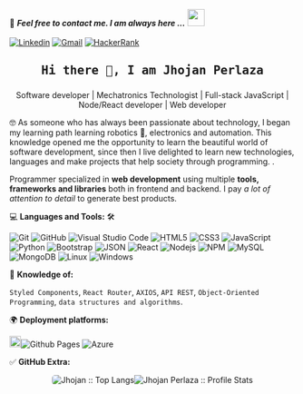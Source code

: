 <!--

## Complete list of github markdown emoji markup
https://gist.github.com/rxaviers/7360908

## technologies Icons
https://simpleicons.org/

-->

💬 **_Feel free to contact me. I am always here ..._** <img src="https://media.giphy.com/media/WUlplcMpOCEmTGBtBW/giphy.gif" width="30">
<br>
<br>
[![Linkedin](https://img.shields.io/badge/LinkedIn-Jhojan%20Perlaza-blue?logo=Linkedin&logoColor=blue&labelColor=black)](https://www.linkedin.com/in/jhojan-p-a45b1813a/)
[![Gmail](https://img.shields.io/badge/Gmail-jhojanperlaza@gmail.com-red?logo=Gmail&logoColor=red&labelColor=black)](mailto:jhojanperlaza@gmail.com)
[![HackerRank](https://img.shields.io/badge/HackerRank-Jhojan_Perlaza-brightgreen?logo=HackerRank&logoColor=Green&labelColor=black)](https://www.hackerrank.com/jhojanperlaza)
<br>

<h2 align='center'><samp><strong>Hi there 👋, I am Jhojan Perlaza</strong></samp></h2>
<h3 align='center'><strong></strong></h3>
<p align='center'>Software developer | Mechatronics Technologist | Full-stack JavaScript | Node/React developer | Web developer</p>

<p align='left'> 🤓 As someone who has always been passionate about technology, I began my learning path learning robotics 🤖, electronics and automation. This knowledge opened me the opportunity to learn the beautiful world of software development, since then I live delighted to learn new technologies, languages and make projects that help society through programming. .</p>

Programmer specialized in **web development** using multiple **tools, frameworks and libraries** both in frontend and backend. I pay _a lot of attention to detail_ to generate best products.

💻 **Languages and Tools:** 🛠️<br>

![Git](https://img.shields.io/badge/-Git-000000?style=flat&logo=git&logoColor=F05032&labelColor=ffffff)
![GitHub](https://img.shields.io/badge/-GitHub-000000?style=flat&logo=github&logoColor=000000&labelColor=ffffff)
![Visual Studio Code](https://img.shields.io/badge/-VSCode-000000?style=flat&logo=visual-studio-code&labelColor=007ACC)
![HTML5](https://img.shields.io/badge/-HTML5-000000?style=flat&logo=html5&logoColor=ffffff&labelColor=E34F26)
![CSS3](https://img.shields.io/badge/-CSS3-000000?style=flat&logo=css3&logoColor=ffffff&labelColor=1572B6)
![JavaScript](https://img.shields.io/badge/-JavaScript-000000?style=flat&logo=javascript)
![Python](https://img.shields.io/badge/-Python-000000?style=flat&logo=python&logoColor=0014C1&labelColor=FFF000)
![Bootstrap](https://img.shields.io/badge/-Bootstrap-000000?style=flat&logo=bootstrap&logoColor=ffffff&labelColor=563D7C)
![JSON](https://img.shields.io/badge/-JSON-000000?style=flat&logo=JSON&logoColor=000000&labelColor=ffffff)
![React](https://img.shields.io/badge/-React-000000?style=flat&logo=react)
![Nodejs](https://img.shields.io/badge/-Nodejs-000000?style=flat&logo=Node.js)
![NPM](https://img.shields.io/badge/-npm-000000?style=flat&logo=npm&labelColor=ffffff)
![MySQL](https://img.shields.io/badge/-MySQL-000000?style=flat&logo=mysql&labelColor=ffffff)
![MongoDB](https://img.shields.io/badge/-MongoDB-000000?style=flat&logo=mongodb&labelColor=ffffff)
![Linux](https://img.shields.io/badge/-Linux-000000?style=flat&logo=Linux&labelColor=00000)
![Windows](https://img.shields.io/badge/-Windows-000000?style=flat&logo=windows&logoColor=ffffff&labelColor=0078D6)

🧐 **Knowledge of:**<br>

`Styled Components`, `React Router`, `AXIOS`, `API REST`, `Object-Oriented Programming`, `data structures and algorithms`.

🌍 **Deployment platforms:**<br>

<img alt="Github Pages" width="20px" height="20px" src="https://techcrunch.com/wp-content/uploads/2010/07/github-logo.png" />![Github Pages](https://img.shields.io/badge/-Github%20Pages-000000?style=flat&logo=github-pages) ![Azure](https://img.shields.io/badge/-Azure-000000?style=flat&logo=Azure&labelColor=430098)
</br>

✅ **GitHub Extra:**

<div style="display: flex; justify-content: center">
    <img style="border-radius: 5px; margin-bottom: 5px" src="https://github-readme-stats-sigma-seven.vercel.app/api/top-langs/?username=jhojanperlaza&langs_count=10&theme=radical&layout=compact" alt="Jhojan :: Top Langs" />
    <img src="https://github-readme-stats-sigma-five.vercel.app/api?username=jhojanperlaza&show_icons=true&theme=radical" alt="Jhojan Perlaza :: Profile Stats" />
</div>
